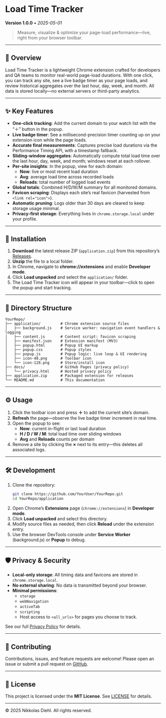 # Load Time Tracker



**Version 1.0.0** • *2025-05-01*

> Measure, visualize & optimize your page-load performance—live, right from your browser toolbar.

---

## 📖 Overview

Load Time Tracker is a lightweight Chrome extension crafted for developers and QA teams to monitor real-world page-load durations. With one click, you can track any site, see a live badge timer as your page loads, and review historical aggregates over the last hour, day, week, and month. All data is stored locally—no external servers or third-party analytics.

---

## ✨ Key Features

- **One-click tracking**: Add the current domain to your watch list with the “＋” button in the popup.
- **Live badge timer**: See a millisecond-precision timer counting up on your extension icon while the page loads.
- **Accurate final measurements**: Captures precise load durations via the Performance Timing API, with a timestamp fallback.
- **Sliding-window aggregates**: Automatically compute total load time over the last hour, day, week, and month; windows reset at each rollover.
- **Per-site insights**: In the popup, view for each domain:
  - **Now**: live or most recent load duration
  - **Avg**: average load time across recorded loads
  - **Reloads**: total number of logged load events
- **Global totals**: Combined H/D/W/M summary for all monitored domains.
- **Favicon scraping**: Displays each site’s real favicon (harvested from `<link rel="icon">`).
- **Automatic pruning**: Logs older than 30 days are cleared to keep storage usage minimal.
- **Privacy-first storage**: Everything lives in `chrome.storage.local` under your profile.

---

## 🚀 Installation

1. **Download** the latest release ZIP (`application.zip`) from this repository’s [Releases](https://github.com/Arniox/load-time-tracker/releases).
2. **Unzip** the file to a local folder.
3. In Chrome, navigate to **chrome://extensions** and enable **Developer mode**.
4. Click **Load unpacked** and select the `application/` folder.
5. The Load Time Tracker icon will appear in your toolbar—click to open the popup and start tracking.

---

## 📂 Directory Structure

```
YourRepo/
├── application/         # Chrome extension source files
│   ├── background.js    # Service worker: navigation event handlers & logging
│   ├── content.js       # Content script: favicon scraping
│   ├── manifest.json    # Extension manifest (MV3)
│   ├── popup.html       # Popup UI markup
│   ├── popup.css        # Popup styles
│   ├── popup.js         # Popup logic: live loop & UI rendering
│   ├── icon-48.png      # Toolbar icon
│   └── icon-128.png     # Store/install icon
├── docs/                # GitHub Pages (privacy policy)
│   └── privacy.html     # Hosted privacy policy
├── application.zip      # Packaged extension for releases
└── README.md            # This documentation
```

---

## ⚙️ Usage

1. Click the toolbar icon and press **＋** to add the current site’s domain.
2. **Refresh** the page—observe the live badge timer increment in real time.
3. Open the popup to see:
   - **Now**: current in-flight or last load duration
   - **H / D / W / M**: total load time over sliding windows
   - **Avg** and **Reloads** counts per domain
4. Remove a site by clicking the **×** next to its entry—this deletes all associated logs.

---

## 🛠 Development

1. Clone the repository:
   ```bash
   git clone https://github.com/YourUser/YourRepo.git
   cd YourRepo/application
   ```
2. Open Chrome’s **Extensions** page (`chrome://extensions`) in **Developer mode**.
3. Click **Load unpacked** and select this directory.
4. Modify source files as needed, then click **Reload** under the extension entry.
5. Use the browser DevTools console under **Service Worker** (background.js) or **Popup** to debug.

---

## 🛡 Privacy & Security

- **Local-only storage**: All timing data and favicons are stored in `chrome.storage.local`.
- **No external sharing**: No data is transmitted beyond your browser.
- **Minimal permissions**:
  - `storage`
  - `webNavigation`
  - `activeTab`
  - `scripting`
  - Host access to `<all_urls>` for pages you choose to track.

See our full [Privacy Policy](https://arniox.github.io/load-time-tracker/privacy.html) for details.

---

## 🤝 Contributing

Contributions, issues, and feature requests are welcome! Please open an issue or submit a pull request on [GitHub](https://github.com/YourUser/YourRepo).

---

## 📄 License

This project is licensed under the **MIT License**. See [LICENSE](LICENSE) for details.

---

© 2025 Nikkolas Diehl. All rights reserved.
